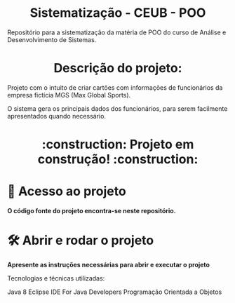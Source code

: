 # <h1 align="center"> Sistematização - CEUB - POO </h1>


Repositório para a sistematização da matéria de POO do curso de Análise e Desenvolvimento de Sistemas. 

# <h1 align="center"> Descrição do projeto: </h1>

Projeto com o intuito de criar cartões com informações de funcionários da empresa fictícia MGS (Max Global Sports). 

O sistema gera os principais dados dos funcionários, para serem facilmente apresentados quando necessário.

<h1 align="center"> :construction: Projeto em construção! :construction: </h1>

# 📁 Acesso ao projeto

**O código fonte do projeto encontra-se neste repositório.**

# 🛠️ Abrir e rodar o projeto

**Apresente as instruções necessárias para abrir e executar o projeto**

Tecnologias e técnicas utilizadas:

Java 8
Eclipse IDE For Java Developers
Programação Orientada a Objetos
